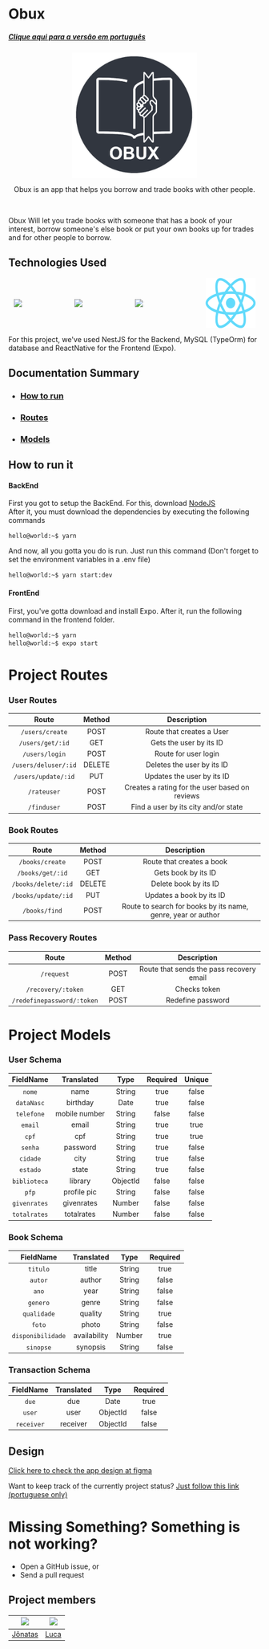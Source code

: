 # Obux
##### [Clique aqui para a versão em português](./readmeStuff/readmeBR.md)


<p align="center" style="display: flex; align-items: center; justify-content: space-around">
  <img src="./readmeStuff/LOGO.png" alt="obuxLogo" width="250">
</p>
<p align="center">Obux is an app that helps you borrow and trade books with other people.</p>
<br/>

Obux Will let you trade books with someone that has a book of your interest, borrow someone's else book or put your own books up for trades and for other people to borrow.
<br/>

## Technologies Used
<p align="center" style="display: flex; align-items: center; justify-content: space-around">
  <img src="https://docs.nestjs.com/assets/logo-small.svg" width="100">
  <img src="https://avatars2.githubusercontent.com/u/20165699?s=400&v=4" width="100">
  <img src="https://www.freepnglogos.com/uploads/logo-mysql-png/logo-mysql-mysql-and-moodle-elearningworld-5.png" width="120">
  <img src="./readmeStuff/rn_logo.png" width="100">
</p>

For this project, we've used NestJS for the Backend, MySQL (TypeOrm) for database and ReactNative for the Frontend (Expo).
<br/>

## Documentation Summary
* ### [How to run](#how-to-run-it)
* ### [Routes](#project-routes)
* ### [Models](#project-models)

## How to run it
#### BackEnd
First you got to setup the BackEnd. For this, download [NodeJS](https://nodejs.org/en/)
<br/>
After it, you must download the dependencies by executing the following commands

```console
hello@world:~$ yarn
```

And now, all you gotta you do is run. Just run this command (Don't forget to set the environment variables in a .env file)

```console
hello@world:~$ yarn start:dev
```

#### FrontEnd
First, you've gotta download and install Expo. After it, run the following command in the frontend folder.

```console
hello@world:~$ yarn
hello@world:~$ expo start
```

# Project Routes

### User Routes
|       Route           |    Method    |                   Description                    |                                                                         
|   :---------------:   | :----------: | :----------------------------------------------: |                                                                           
|  `/users/create`        |    POST      |  Route that creates a User                       |                                                         
|  `/users/get/:id`       |    GET       |  Gets the user by its ID                         |   
|  `/users/login`             |    POST      |  Route for user login                            |                                                        
|  `/users/deluser/:id`       |    DELETE    |  Deletes the user by its ID                      |                 
|  `/users/update/:id`    |    PUT       |  Updates the user by its ID                      |                                                     
|  `/rateuser`          |    POST      |  Creates a rating for the user based on reviews  |
|  `/finduser`          |    POST      |  Find a user by its city and/or state            | 

### Book Routes
|       Route       |    Method    |                                 Description                                  |                                                                                                          
| :--------------:  | :----------: | :--------------------------------------------------------------------------: |                                                                           
|  `/books/create`   |    POST      |   Route that creates a book                                                  |                                                         
|  `/books/get/:id`  |    GET       |   Gets book by its ID                                                        |   
|  `/books/delete/:id`|    DELETE    |   Delete book by its ID                                                      |                                                        
|  `/books/update/:id` |    PUT       |   Updates a book by its ID                                                   |                 
|  `/books/find`      |    POST      |   Route to search for books by its name, genre, year or author               |

### Pass Recovery Routes
|       Route            |    Method    |                                 Description                                  |                                                                                                          
| :--------------:       | :----------: | :--------------------------------------------------------------------------: |                                                                           
|  `/request`            |    POST      |   Route that sends the pass recovery email                                                  |                                                         
|  `/recovery/:token`   |    GET       |   Checks token                                                       |   
|  `/redefinepassword/:token`         |    POST    |   Redefine password                                                      |                                                        

# Project Models

### User Schema
| FieldName  | Translated    | Type                                   | Required | Unique |
|:------------:|:---------------:|:----------------------------------------:|:---------:|:--------:|
| `nome`       | name          | String                                 | true    | false  |
| `dataNasc`   | birthday      | Date                                   | true    | false  |
| `telefone`   | mobile number | String                                  | false   | false  |
| `email`      | email         | String                                 | true    | true   |
| `cpf`        | cpf           | String                                 | true    | true   |
| `senha`      | password      | String                                 | true    | false  |
| `cidade`     | city          | String                                 | true    | false  |
| `estado`     | state         | String                                 | true    | false  |
| `biblioteca` | library       | ObjectId                               | false   | false  |
| `pfp`        | profile pic   | String                                 | false   | false  |
| `givenrates` | givenrates    | Number                                 | false   | false  |
| `totalrates` | totalrates    | Number                                 | false   | false  |


### Book Schema
| FieldName       | Translated   | Type   | Required |
|:-----------------:|:--------------:|:--------:|:---------:|
| `titulo`          | title        | String | true    |
| `autor`           | author       | String | false   |
| `ano`             | year         | String | false   |
| `genero`          | genre        | String | false   |
| `qualidade`       | quality      | String | true    |
| `foto`            | photo        | String | false   |
| `disponibilidade` | availability | Number | true    |
| `sinopse`         | synopsis     | String | false   |

### Transaction Schema
| FieldName       | Translated   | Type   | Required |
|:-----------------:|:--------------:|:--------:|:---------:|
| `due`             | due          | Date   | true    |
| `user`            | user         | ObjectId | false   |
| `receiver`            | receiver         | ObjectId | false   |

## Design
[Click here to check the app design at figma](https://www.figma.com/file/tAH0UaEkDmD9pgSNjInOwj/Untitled?node-id=157%3A177)

Want to keep track of the currently project status? [Just follow this link (portuguese only)](https://trello.com/b/mT6extOx/obux)

# Missing Something? Something is not working?
* Open a GitHub issue, or
* Send a pull request

## Project members
| <img src="https://avatars.githubusercontent.com/jonatasfernandespimenta" width=115> | <img src="https://avatars.githubusercontent.com/LucaKmit" width=115>
|---|---
| <a href="https://github.com/jonatasfernandespimenta">Jônatas</a> | <a href="https://github.com/LucaKmit">Luca</a> 
